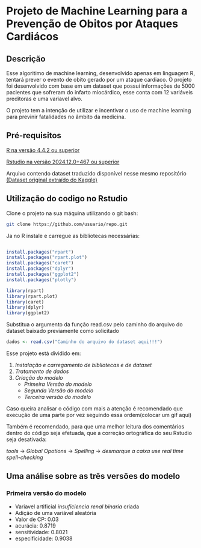 # Projeto de Machine Learning para a Prevenção de Obitos por Ataques Cardiácos

## Descrição
Esse algoritimo de machine learning, desenvolvido apenas em linguagem R, tentará prever o evento de obito gerado por um ataque cardiaco. O projeto foi desenvolvido com base em um dataset que possui informações de 5000 pacientes que sofreram do infarto miocárdico, esse conta com 12 variáveis preditoras e uma variavel alvo.

O projeto tem a intenção de utilizar e incentivar o uso de machine learning para previnir fatalidades no âmbito da medicina.

## Pré-requisitos
[R na versão 4.4.2 ou superior](https://posit.co/download/rstudio-desktop/)

[Rstudio na versão 2024.12.0+467 ou superior](https://posit.co/download/rstudio-desktop/)

Arquivo contendo dataset traduzido disponível nesse mesmo repositório [(Dataset original extraído do Kaggle)](https://www.kaggle.com/datasets/aadarshvelu/heart-failure-prediction-clinical-records)

## Utilização do codigo no Rstudio
Clone o projeto na sua máquina utilizando o git bash:

```bash 
git clone https://github.com/usuario/repo.git
```
Ja no R instale e carregue as bibliotecas necessárias:

```r

install.packages("rpart")         
install.packages("rpart.plot")    
install.packages("caret")         
install.packages("dplyr")         
install.packages("ggplot2")      
install.packages("plotly")                 

library(rpart)
library(rpart.plot)
library(caret)
library(dplyr)
library(ggplot2)

```
Substitua o argumento da função read.csv pelo caminho do arquivo do dataset baixado previamente como solicitado

```r
dados <- read.csv("Caminho do arquivo do dataset aqui!!!")
```

Esse projeto está dividido em: 

1. _Instalação e carregamento de bibliotecas e de dataset_
2. _Tratamento de dados_
3. _Criação do modelo_
    * _Primeira Versão do modelo_
    * _Segunda Versão do modelo_
    * _Terceira versão do modelo_

Caso queira analisar o código com mais a atenção é recomendado que execução de uma parte por vez seguindo essa ordem(colocar um gif aqui)

Também é recomendado, para que uma melhor leitura dos comentários dentro do código seja efetuada, que a correção ortográfica do seu Rstudio seja desativada:

_tools_ -> _Global Opotions_ -> _Spelling_ -> _desmarque a caixa use real time spell-checking_


## Uma análise sobre as três versões do modelo


### Primeira versão do modelo
* Variavel artificial _insuficiencia renal binaria_ criada
* Adição de uma variável aleatória
* Valor de CP: 0.03
* acurácia: 0.8719
* sensitividade: 0.8021
* especificidade: 0.9038





